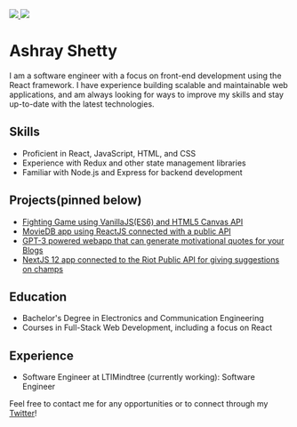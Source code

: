 <a href="https://twitter.com/RayAsh37/">
  <img  src="https://github-readme-stats.vercel.app/api?username=RayAsh37&show_icons=true" />
</a>
<a href="https://twitter.com/RayAsh37/">
  <img  src="https://github-readme-stats.vercel.app/api/top-langs/?username=RayAsh37&hide=html,ruby" />
</a>

<br />

# Ashray Shetty

I am a software engineer with a focus on front-end development using the React framework. I have experience building scalable and maintainable web applications, and am always looking for ways to improve my skills and stay up-to-date with the latest technologies.

## Skills
* Proficient in React, JavaScript, HTML, and CSS
* Experience with Redux and other state management libraries
* Familiar with Node.js and Express for backend development

## Projects(pinned below)
* [Fighting Game using VanillaJS(ES6) and HTML5 Canvas API](https://github.com/RayAsh37/fighting-game)
* [MovieDB app using ReactJS connected with a public API](https://github.com/RayAsh37/MovieDB-ReactProject)
* [GPT-3 powered webapp that can generate motivational quotes for your Blogs](https://github.com/RayAsh37/gpt3-powered-quote-generator)
* [NextJS 12 app connected to the Riot Public API for giving suggestions on champs](https://github.com/RayAsh37/personal-project-lol-playstyle)

## Education
* Bachelor's Degree in Electronics and Communication Engineering
* Courses in Full-Stack Web Development, including a focus on React

## Experience
* Software Engineer at LTIMindtree (currently working): Software Engineer

Feel free to contact me for any opportunities or to connect through my [Twitter](https://twitter.com/RayAsh37)!
